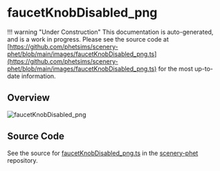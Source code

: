 # faucetKnobDisabled_png

!!! warning "Under Construction"
    This documentation is auto-generated, and is a work in progress. Please see the source code at
    [https://github.com/phetsims/scenery-phet/blob/main/images/faucetKnobDisabled_png.ts](https://github.com/phetsims/scenery-phet/blob/main/images/faucetKnobDisabled_png.ts) for the most up-to-date information.

## Overview



<img id="doc-image" alt="faucetKnobDisabled_png">
<script type="module">
import { faucetKnobDisabled_png } from '/lib/scenerystack.esm.min.js';

if ( faucetKnobDisabled_png instanceof HTMLImageElement ) {
  document.querySelector( '#doc-image' ).src = faucetKnobDisabled_png.src;
}
else if ( Array.isArray( faucetKnobDisabled_png ) ) {
  document.querySelector( '#doc-image' ).src = faucetKnobDisabled_png[ 0 ].url;
}
</script>




## Source Code

See the source for [faucetKnobDisabled_png.ts](https://github.com/phetsims/scenery-phet/blob/main/images/faucetKnobDisabled_png.ts) in the [scenery-phet](https://github.com/phetsims/scenery-phet) repository.
